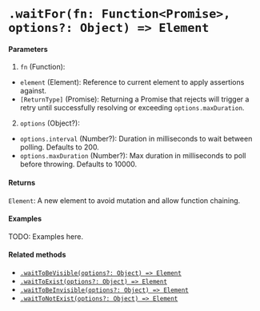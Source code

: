 # `.waitFor(fn: Function<Promise>, options?: Object) => Element`

#### Parameters

1. `fn` (Function):
  - `element` (Element): Reference to current element to apply assertions against.
  - `[ReturnType]` (Promise): Returning a Promise that rejects will trigger a retry until successfully resolving or exceeding `options.maxDuration`.
2. `options` (Object?):
  - `options.interval` (Number?): Duration in milliseconds to wait between polling. Defaults to 200.
  - `options.maxDuration` (Number?): Max duration in milliseconds to poll before throwing. Defaults to 10000.

#### Returns

`Element`: A new element to avoid mutation and allow function chaining.

#### Examples

TODO: Examples here.

#### Related methods

- [`.waitToBeVisible(options?: Object) => Element`](./waitToBeVisible.md)
- [`.waitToExist(options?: Object) => Element`](./waitToExist.md)
- [`.waitToBeInvisible(options?: Object) => Element`](./waitToBeInvisible.md)
- [`.waitToNotExist(options?: Object) => Element`](./waitToNotExist.md)
